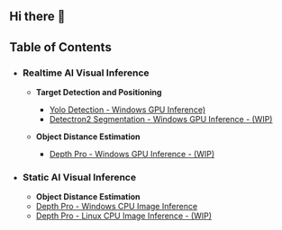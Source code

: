## Hi there 👋

<!--
**lattebyte/lattebyte** is a ✨ _special_ ✨ repository because its `README.md` (this file) appears on your GitHub profile.

Here are some ideas to get you started:

- 🔭 I’m currently working on ...
- 🌱 I’m currently learning ...
- 👯 I’m looking to collaborate on ...
- 🤔 I’m looking for help with ...
- 💬 Ask me about ...
- 📫 How to reach me: ...
- 😄 Pronouns: ...
- ⚡ Fun fact: ...
-->


## Table of Contents

- ### Realtime AI Visual Inference
  * **Target Detection and Positioning**
     + [Yolo Detection - Windows GPU Inference)]()
     + [Detectron2 Segmentation - Windows GPU Inference - (WIP)]()

  * **Object Distance Estimation**
     + [Depth Pro - Windows GPU Inference - (WIP)]()
     

- ### Static AI Visual Inference
    * **Object Distance Estimation**
     + [Depth Pro - Windows CPU Image Inference](https://github.com/lattebyte/DepthPro-Windows-CPU)
     + [Depth Pro - Linux CPU Image Inference - (WIP)]()
